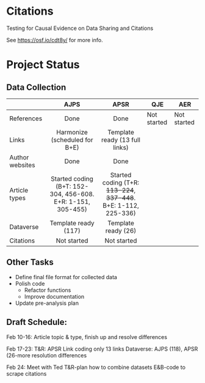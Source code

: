 # Citations
Testing for Causal Evidence on Data Sharing and Citations

See https://osf.io/cdt8y/ for more info.

# Project Status
## Data Collection

| |AJPS|APSR|QJE|AER|
|---|:---:|:---:|---|---|
|References|Done|Done|Not started |Not started |
|Links|Harmonize (scheduled for B+E)|Template ready (13 full links)|||
|Author websites|Done|Done|||
|Article types|Started coding (B+T: 152-304, 456-608. E+R: 1-151, 305-455) |Started coding (T+R: ~~113-224~~, ~~337-448~~. B+E: 1-112, 225-336)|||
|Dataverse|Template ready (117)|Template ready (26)|||
|Citations|Not started|Not started|||

## Other Tasks
+ Define final file format for collected data
+ Polish code
  + Refactor functions
  + Improve documentation
+ Update pre-analysis plan

## Draft Schedule:
Feb 10-16: Article topic & type, finish up and resolve differences

Feb 17-23: T&R: APSR Link coding only 13 links
Dataverse: AJPS (118), APSR (26-more resolution differences

Feb 24: 
Meet with Ted
T&R-plan how to combine datasets
E&B-code to scrape citations
